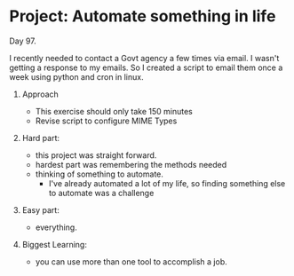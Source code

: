 # Project: Automate something in life

Day 97. 

I recently needed to contact a Govt agency a few times via email. I wasn't getting a response to my emails. So I created a script to email them once a week using python and cron in linux. 


1. Approach
    - This exercise should only take 150 minutes
    - Revise script to configure MIME Types

2. Hard part:
    - this project was straight forward. 
    - hardest part was remembering the methods needed
    - thinking of something to automate. 
        - I've already automated a lot of my life, so finding something else to automate was a challenge

3. Easy part:
    - everything. 

4. Biggest Learning:
    - you can use more than one tool to accomplish a job. 

